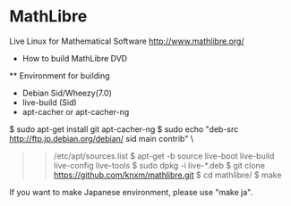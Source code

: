 MathLibre
=========

Live Linux for Mathematical Software
http://www.mathlibre.org/
 
* How to build MathLibre DVD

** Environment for building
- Debian Sid/Wheezy(7.0)
- live-build (Sid)
- apt-cacher or apt-cacher-ng

$ sudo apt-get install git apt-cacher-ng
$ sudo echo "deb-src http://ftp.jp.debian.org/debian/ sid main contrib" \
  >> /etc/apt/sources.list
$ apt-get -b source live-boot live-build live-config live-tools
$ sudo dpkg -i live-*.deb
$ git clone https://github.com/knxm/mathlibre.git
$ cd mathlibre/
$ make

If you want to make Japanese environment,
please use "make ja".
